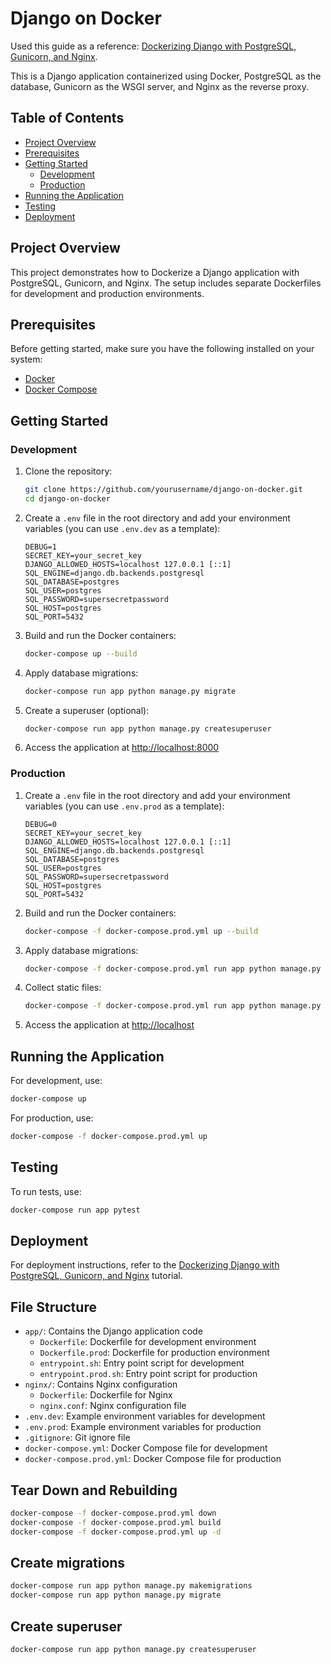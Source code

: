 # Django on Docker
Used this guide  as a reference: [Dockerizing Django with PostgreSQL, Gunicorn, and Nginx](https://testdriven.io/blog/dockerizing-django-with-postgres-gunicorn-and-nginx/).

This is a Django application containerized using Docker, PostgreSQL as the database, Gunicorn as the WSGI server, and Nginx as the reverse proxy.

## Table of Contents
- [Project Overview](#project-overview)
- [Prerequisites](#prerequisites)
- [Getting Started](#getting-started)
  - [Development](#development)
  - [Production](#production)
- [Running the Application](#running-the-application)
- [Testing](#testing)
- [Deployment](#deployment)

## Project Overview

This project demonstrates how to Dockerize a Django application with PostgreSQL, Gunicorn, and Nginx. The setup includes separate Dockerfiles for development and production environments.

## Prerequisites

Before getting started, make sure you have the following installed on your system:

- [Docker](https://docs.docker.com/get-docker/)
- [Docker Compose](https://docs.docker.com/compose/install/)

## Getting Started

### Development

1. Clone the repository:
   ```bash
   git clone https://github.com/yourusername/django-on-docker.git
   cd django-on-docker
   ```

2. Create a `.env` file in the root directory and add your environment variables (you can use `.env.dev` as a template):
   ```
   DEBUG=1
   SECRET_KEY=your_secret_key
   DJANGO_ALLOWED_HOSTS=localhost 127.0.0.1 [::1]
   SQL_ENGINE=django.db.backends.postgresql
   SQL_DATABASE=postgres
   SQL_USER=postgres
   SQL_PASSWORD=supersecretpassword
   SQL_HOST=postgres
   SQL_PORT=5432
   ```

3. Build and run the Docker containers:
   ```bash
   docker-compose up --build
   ```

4. Apply database migrations:
   ```bash
   docker-compose run app python manage.py migrate
   ```

5. Create a superuser (optional):
   ```bash
   docker-compose run app python manage.py createsuperuser
   ```

6. Access the application at [http://localhost:8000](http://localhost:8000)

### Production

1. Create a `.env` file in the root directory and add your environment variables (you can use `.env.prod` as a template):
   ```
   DEBUG=0
   SECRET_KEY=your_secret_key
   DJANGO_ALLOWED_HOSTS=localhost 127.0.0.1 [::1]
   SQL_ENGINE=django.db.backends.postgresql
   SQL_DATABASE=postgres
   SQL_USER=postgres
   SQL_PASSWORD=supersecretpassword
   SQL_HOST=postgres
   SQL_PORT=5432
   ```

2. Build and run the Docker containers:
   ```bash
   docker-compose -f docker-compose.prod.yml up --build
   ```

3. Apply database migrations:
   ```bash
   docker-compose -f docker-compose.prod.yml run app python manage.py migrate
   ```

4. Collect static files:
   ```bash
   docker-compose -f docker-compose.prod.yml run app python manage.py collectstatic --noinput
   ```

5. Access the application at [http://localhost](http://localhost)

## Running the Application

For development, use:
```bash
docker-compose up
```

For production, use:
```bash
docker-compose -f docker-compose.prod.yml up
```

## Testing

To run tests, use:
```bash
docker-compose run app pytest
```

## Deployment

For deployment instructions, refer to the [Dockerizing Django with PostgreSQL, Gunicorn, and Nginx](https://testdriven.io/blog/dockerizing-django-with-postgres-gunicorn-and-nginx/) tutorial.

## File Structure

- `app/`: Contains the Django application code
  - `Dockerfile`: Dockerfile for development environment
  - `Dockerfile.prod`: Dockerfile for production environment
  - `entrypoint.sh`: Entry point script for development
  - `entrypoint.prod.sh`: Entry point script for production
- `nginx/`: Contains Nginx configuration
  - `Dockerfile`: Dockerfile for Nginx
  - `nginx.conf`: Nginx configuration file
- `.env.dev`: Example environment variables for development
- `.env.prod`: Example environment variables for production
- `.gitignore`: Git ignore file
- `docker-compose.yml`: Docker Compose file for development
- `docker-compose.prod.yml`: Docker Compose file for production


## Tear Down and Rebuilding

``` bash 
docker-compose -f docker-compose.prod.yml down
docker-compose -f docker-compose.prod.yml build
docker-compose -f docker-compose.prod.yml up -d
```

## Create migrations

``` bash
docker-compose run app python manage.py makemigrations
docker-compose run app python manage.py migrate
```

## Create superuser

``` bash
docker-compose run app python manage.py createsuperuser
```
